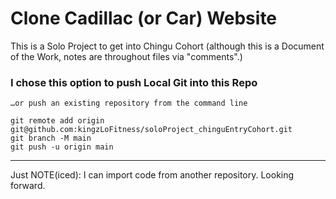 # Clone Cadillac (or Car) Website

This is a Solo Project to get into Chingu Cohort 
(although this is a Document of the Work, notes are throughout files via "comments".)

### I chose this option to push Local Git into this Repo

    …or push an existing repository from the command line

    git remote add origin git@github.com:kingzLoFitness/soloProject_chinguEntryCohort.git
    git branch -M main
    git push -u origin main
    
---

Just NOTE(iced):  I can import code from another repository.  Looking forward.